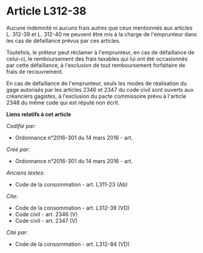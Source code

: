 # Article L312-38

Aucune indemnité ni aucuns frais autres que ceux mentionnés aux articles L. 312-39 et L. 312-40 ne peuvent être mis à la
charge de l'emprunteur dans les cas de défaillance prévus par ces articles. 

Toutefois, le prêteur peut réclamer à l'emprunteur, en cas de défaillance de celui-ci, le remboursement des frais taxables
qui lui ont été occasionnés par cette défaillance, à l'exclusion de tout remboursement forfaitaire de frais de recouvrement. 

En cas de défaillance de l'emprunteur, seuls les modes de réalisation du gage autorisés par les articles 2346 et 2347 du code
civil sont ouverts aux créanciers gagistes, à l'exclusion du pacte commissoire prévu à l'article 2348 du même code qui est
réputé non écrit.

**Liens relatifs à cet article**

_Codifié par_:

  - Ordonnance n°2016-301 du 14 mars 2016 - art.

_Créé par_:

  - Ordonnance n°2016-301 du 14 mars 2016 - art.

_Anciens textes_:

  - Code de la consommation - art. L311-23 (Ab)

_Cite_:

  - Code de la consommation - art. L312-39 (VD)
  - Code civil - art. 2346 (V)
  - Code civil - art. 2347 (V)

_Cité par_:

  - Code de la consommation - art. L312-84 (VD)
